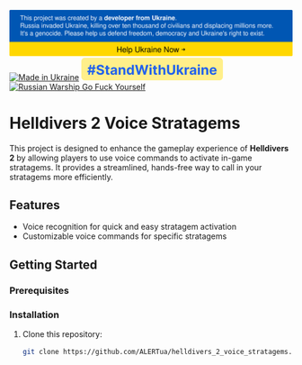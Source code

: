 [![Stand With Ukraine](https://raw.githubusercontent.com/vshymanskyy/StandWithUkraine/main/banner-direct-single.svg)](https://stand-with-ukraine.pp.ua)
[![Made in Ukraine](https://img.shields.io/badge/made_in-Ukraine-ffd700.svg?labelColor=0057b7)](https://stand-with-ukraine.pp.ua)
[![Stand With Ukraine](https://raw.githubusercontent.com/vshymanskyy/StandWithUkraine/main/badges/StandWithUkraine.svg)](https://stand-with-ukraine.pp.ua)
[![Russian Warship Go Fuck Yourself](https://raw.githubusercontent.com/vshymanskyy/StandWithUkraine/main/badges/RussianWarship.svg)](https://stand-with-ukraine.pp.ua)

# Helldivers 2 Voice Stratagems

This project is designed to enhance the gameplay experience of **Helldivers 2** by allowing players to use voice commands to activate in-game stratagems. It provides a streamlined, hands-free way to call in your stratagems more efficiently.

## Features

- Voice recognition for quick and easy stratagem activation
- Customizable voice commands for specific stratagems

## Getting Started

### Prerequisites


### Installation

1. Clone this repository:

   ```bash
   git clone https://github.com/ALERTua/helldivers_2_voice_stratagems.git
